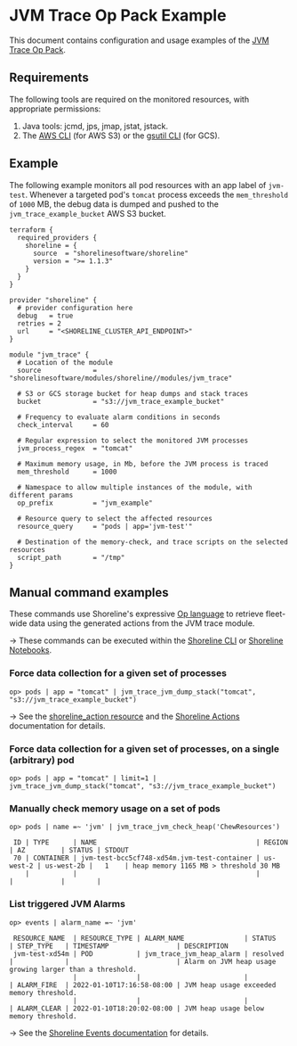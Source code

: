 # JVM Trace Op Pack Example

This document contains configuration and usage examples of the [JVM Trace Op Pack](https://github.com/shorelinesoftware/terraform-shoreline-modules/tree/main/modules/jvm-trace).

## Requirements

The following tools are required on the monitored resources, with appropriate permissions:

1. Java tools: jcmd, jps, jmap, jstat, jstack.
1. The [AWS CLI](https://aws.amazon.com/cli/) (for AWS S3) or the [gsutil CLI](https://cloud.google.com/storage/docs/gsutil) (for GCS).

## Example

The following example monitors all pod resources with an app label of `jvm-test`. Whenever a targeted pod's `tomcat` process exceeds the `mem_threshold` of `1000` MB, the debug data is dumped and pushed to the `jvm_trace_example_bucket` AWS S3 bucket.

```hcl
terraform {
  required_providers {
    shoreline = {
      source  = "shorelinesoftware/shoreline"
      version = ">= 1.1.3"
    }
  }
}

provider "shoreline" {
  # provider configuration here
  debug   = true
  retries = 2
  url     = "<SHORELINE_CLUSTER_API_ENDPOINT>"
}

module "jvm_trace" {
  # Location of the module
  source             = "shorelinesoftware/modules/shoreline//modules/jvm_trace"

  # S3 or GCS storage bucket for heap dumps and stack traces
  bucket             = "s3://jvm_trace_example_bucket"

  # Frequency to evaluate alarm conditions in seconds
  check_interval     = 60

  # Regular expression to select the monitored JVM processes
  jvm_process_regex  = "tomcat"

  # Maximum memory usage, in Mb, before the JVM process is traced
  mem_threshold      = 1000

  # Namespace to allow multiple instances of the module, with different params
  op_prefix          = "jvm_example"

  # Resource query to select the affected resources
  resource_query     = "pods | app='jvm-test'"

  # Destination of the memory-check, and trace scripts on the selected resources
  script_path        = "/tmp"
}
```

## Manual command examples

These commands use Shoreline's expressive [Op language](https://docs.shoreline.io/op) to retrieve fleet-wide data using the generated actions from the JVM trace module.

-> These commands can be executed within the [Shoreline CLI](https://docs.shoreline.io/installation#cli) or [Shoreline Notebooks](https://docs.shoreline.io/ui/notebooks).

### Force data collection for a given set of processes

```
op> pods | app = "tomcat" | jvm_trace_jvm_dump_stack("tomcat", "s3://jvm_trace_example_bucket")
```

-> See the [shoreline_action resource](https://registry.terraform.io/providers/shorelinesoftware/shoreline/latest/docs/resources/action) and the [Shoreline Actions](https://docs.shoreline.io/actions) documentation for details.

### Force data collection for a given set of processes, on a single (arbitrary) pod

```
op> pods | app = "tomcat" | limit=1 | jvm_trace_jvm_dump_stack("tomcat", "s3://jvm_trace_example_bucket")
```

### Manually check memory usage on a set of pods

```
op> pods | name =~ 'jvm' | jvm_trace_jvm_check_heap('ChewResources')

 ID | TYPE      | NAME                                        | REGION    | AZ         | STATUS | STDOUT
 70 | CONTAINER | jvm-test-bcc5cf748-xd54m.jvm-test-container | us-west-2 | us-west-2b |   1    | heap memory 1165 MB > threshold 30 MB
    |           |                                             |           |            |        |
```

### List triggered JVM Alarms

```
op> events | alarm_name =~ 'jvm'

 RESOURCE_NAME  | RESOURCE_TYPE | ALARM_NAME               | STATUS   | STEP_TYPE   | TIMESTAMP                 | DESCRIPTION
 jvm-test-xd54m | POD           | jvm_trace_jvm_heap_alarm | resolved |             |                           | Alarm on JVM heap usage growing larger than a threshold.
                |               |                          |          | ALARM_FIRE  | 2022-01-10T17:16:58-08:00 | JVM heap usage exceeded memory threshold.
                |               |                          |          | ALARM_CLEAR | 2022-01-10T18:20:02-08:00 | JVM heap usage below memory threshold.
```

-> See the [Shoreline Events documentation](https://docs.shoreline.io/op/events) for details.

